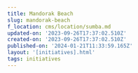 ```yaml
---
title: Mandorak Beach
slug: mandorak-beach
f_location: cms/location/sumba.md
updated-on: '2023-09-26T17:37:02.510Z'
created-on: '2023-09-26T17:37:02.510Z'
published-on: '2024-01-21T11:33:59.165Z'
layout: '[initiatives].html'
tags: initiatives
---
```



